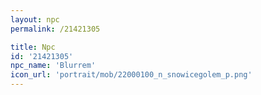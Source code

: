 ```yaml
---
layout: npc
permalink: /21421305

title: Npc
id: '21421305'
npc_name: 'Blurrem'
icon_url: 'portrait/mob/22000100_n_snowicegolem_p.png'
---
```

